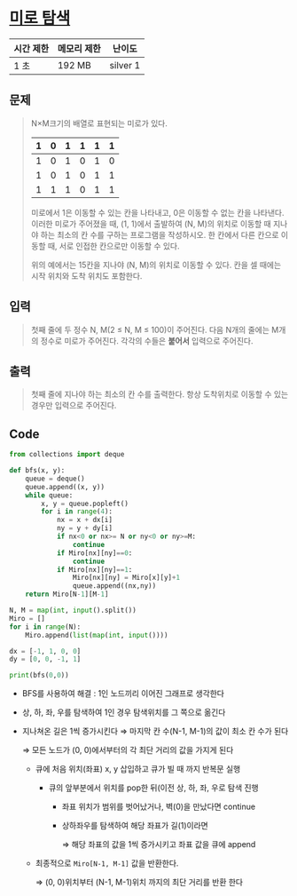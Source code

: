 # [미로 탐색](https://www.acmicpc.net/problem/2178)

| 시간 제한 | 메모리 제한 | 난이도 |
| --- | --- | --- |
| 1 초 | 192 MB | silver 1 |

## 문제

> N×M크기의 배열로 표현되는 미로가 있다.
> 
> 
> 
> | 1 | 0 | 1 | 1 | 1 | 1 |
> | --- | --- | --- | --- | --- | --- |
> | 1 | 0 | 1 | 0 | 1 | 0 |
> | 1 | 0 | 1 | 0 | 1 | 1 |
> | 1 | 1 | 1 | 0 | 1 | 1 |
> 
> 미로에서 1은 이동할 수 있는 칸을 나타내고, 0은 이동할 수 없는 칸을 나타낸다. 이러한 미로가 주어졌을 때, (1, 1)에서 출발하여 (N, M)의 위치로 이동할 때 지나야 하는 최소의 칸 수를 구하는 프로그램을 작성하시오. 한 칸에서 다른 칸으로 이동할 때, 서로 인접한 칸으로만 이동할 수 있다.
> 
> 위의 예에서는 15칸을 지나야 (N, M)의 위치로 이동할 수 있다. 칸을 셀 때에는 시작 위치와 도착 위치도 포함한다.
> 

## 입력

> 첫째 줄에 두 정수 N, M(2 ≤ N, M ≤ 100)이 주어진다. 다음 N개의 줄에는 M개의 정수로 미로가 주어진다. 각각의 수들은 **붙어서** 입력으로 주어진다.
> 

## 출력

> 첫째 줄에 지나야 하는 최소의 칸 수를 출력한다. 항상 도착위치로 이동할 수 있는 경우만 입력으로 주어진다.
> 

## Code

```python
from collections import deque

def bfs(x, y):                          
    queue = deque()
    queue.append((x, y))
    while queue:
        x, y = queue.popleft() 
        for i in range(4):
            nx = x + dx[i]  
            ny = y + dy[i]
            if nx<0 or nx>= N or ny<0 or ny>=M:
                continue 
            if Miro[nx][ny]==0:
                continue
            if Miro[nx][ny]==1:
                Miro[nx][ny] = Miro[x][y]+1
                queue.append((nx,ny))
    return Miro[N-1][M-1]

N, M = map(int, input().split())
Miro = []
for i in range(N):
    Miro.append(list(map(int, input())))

dx = [-1, 1, 0, 0]
dy = [0, 0, -1, 1]

print(bfs(0,0))
```

- BFS를 사용하여 해결 : 1인 노드끼리 이어진 그래프로 생각한다
- 상, 하, 좌, 우를 탐색하여 1인 경우 탐색위치를 그 쪽으로 옮긴다
- 지나쳐온 길은 1씩 증가시킨다 ⇒ 마지막 칸 수(N-1, M-1)의 값이 최소 칸 수가 된다
    
    ⇒ 모든 노드가 (0, 0)에서부터의 각 최단 거리의 값을 가지게 된다
    
    - 큐에 처음 위치(좌표) x, y 삽입하고 큐가 빌 때 까지 반복문 실행
        - 큐의 앞부분에서 위치를 pop한 뒤(이전 상, 하, 좌, 우로 탐색 진행
            - 좌표 위치가 범위를 벗어났거나, 벽(0)을 만났다면 continue
            - 상하좌우를 탐색하여 해당 좌표가 길(1)이라면
                
                ⇒ 해당 좌표의 값을 1씩 증가시키고 좌표 값을 큐에 append
                
    - 최종적으로 `Miro[N-1, M-1]` 값을 반환한다.
        
        ⇒ (0, 0)위치부터 (N-1, M-1)위치 까지의 최단 거리를 반환 한다